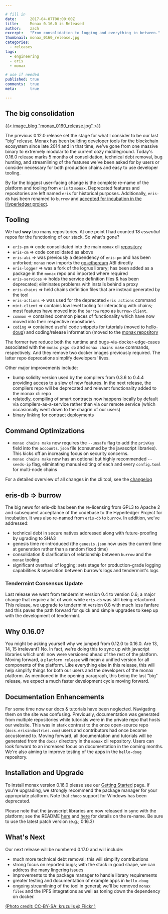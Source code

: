```yaml
---

# fill in
date:      2017-04-07T00:00:00Z
title:     Monax 0.16.0 is Released
author:    zach
excerpt:   "From consolidation to logging and everything in between."
thumbnail: monax_0160_release.jpg
categories:
  - releases
tags:
  - engineering
  - eris
  - monax

# use if needed
published: true
comments:  true
meta:      true

---
```


## The big consolidation
[{{< image_blog "monax_0160_release.jpg" >}}](https://www.flickr.com/photos/kruzulis/6521122443/in/photolist-aWfsvz-S3En41-qwskrG-nS7VYS-hLPotz-EEg8E1-qSGmk2-ewk46d-mPyytq-jxAtsG-oH8Qmr-8XTLNn-jBPxhf-euUmTw-7bdHfV-fY9Upm-saxHe1-rYnGvk-o9tPKq-9tqChE-561XEx-o9wvmy-7DcdDf-apsFUK-bvGorQ-5HHPEh-Janxcy-bCs1FD-ScnV1B-rjNGkm-HhhcTh-hVLi4m-9BXgp1-Rgorik-nBCLqw-Stgnco-R92XFk-FJVzFS-pwaF3n-dAuFfc-fbfo1c-8JR3vp-8o1fst-dogu8q-pVYoLi-r79H7r-FqYUqe-GHwsrs-fDD8K7-Pxz7FE)


The previous 0.12.0 release set the stage for what I consider to be our last "big" release. Monax has been building developer tools for the blockchain ecosystem since late 2014 and in that time, we've gone from one massive binary to extremely modular to the current cozy middleground. Today's 0.16.0 release marks 5 months of consolidation, technical debt removal, bug hunting, and streamlining of the features we've been asked for by users or consider necessary for both production chains and easy to use developer tooling. 

By far the biggest user-facing change is the complete re-name of the platform and tooling from `eris` to `monax`. Deprecated features and repositories are left named `eris` for historical purposes. Additionally, `eris-db` has been renamed to `burrow` and [accepted for incubation in the Hyperledger project](https://www.hyperledger.org/blog/2017/04/10/hey-you-got-your-ethereum-in-my-hyperledger).

## Tooling

We had **way** too many repositories. At one point I had counted 18 *essential* repos for the functioning of our stack. So what's gone?
* `eris-pm` => code consolidated into the main `monax` cli [repository](https://github.com/monax/cli)
* `eris-cm` => code consolidated as above
* `eris-abi` => was previously a dependency of `eris-pm` and has been unforked; `monax` now imports the [go-ethereum](https://github.com/ethereum/go-ethereum) ABI directly
* `eris-logger` => was a fork of the logrus library; has been added as a package in the `monax` repo and imported where required
* `eris-services` => holds the service definition files & has been deprecated; eliminates problems with installs behind a proxy
* `eris-chains` => held chains definition files that are instead generated by the tool
* `eris-actions` => was used for the deprecated `eris actions` command
* `mint-client` => contains low level tooling for interacting with chains; most features have moved into the `burrow` repo as `burrow-client`.
* `common` => contained common pieces of functionality which have now moved into their respective repositories
* `coding` => contained useful code snippets for tutorials (moved to [hello-doug](https://github.com/monax/hello-doug)) and coding/release information (moved to the [monax repository](https://github.com/monax/cli)

The former two reduce both the runtime and bugs-via-docker-edge-cases associated with the `monax pkgs do` and `monax chains make` commands, respectively. And they remove two docker images previously required. The latter repo deprecations simplify developers' lives.

Other major improvements include:
* bump solidity version used by the compilers from 0.3.6 to 0.4.4 providing access to a slew of new features. In the next release, the compilers repo will be deprecated and relevant functionality added to the monax cli repo 
* relatedly, compiling of smart contracts now happens locally by default via compilers-as-a-service rather than via our remote service (which occasionally went down to the chagrin of our users)
* binary linking for contract deployments

## Command Optimizations

* `monax chains make` now requires the `--unsafe` flag to add the `privKey` field into the `accounts.json` file (consumed by the javascript libraries). This kicks off an increasing focus on security concerns.
* `monax chains make` now has an optional but highly recommended `--seeds-ip` flag, eliminating manual editing of each and every `config.toml` for multi-node chains

For a detailed overview of all changes in the cli tool, see the [changelog](https://github.com/monax/cli/blob/v0.16.0/CHANGELOG.md)

## eris-db => burrow

The big news for eris-db has been the re-licensing from GPL3 to Apache 2 and subsequent acceptance of the codebase to the Hyperledger Project for incubation. It was also re-named from `eris-db` to `burrow`. In addition, we've addressed:
* technical debt in secure natives addressed along with future-proofing by ugrading to SHA3
* genesis time re-introduced (the `genesis.json` now uses the current time at generation rather than a random fixed time)
* consolidation & clarification of relationship between `burrow` and the `monax` tooling
* significant overhaul of logging; sets stage for production-grade logging capabilities & seperation between burrow's logs and tendermint's logs

### Tendermint Consensus Update

Last release we went from tendermint version 0.4 to version 0.6; a major change that require a lot of work while `eris-db` was still being refactored. This release, we upgrade to tendermint version 0.8 with much less fanfare and this paves the path forward for quick and simple upgrades to keep up with the development of tendermint.

## Why 0.16.0?

You might be asking yourself why we jumped from 0.12.0 to 0.16.0. Are 13, 14, 15 irrelevant? No. In fact, we're doing this to sync up with javacript libraries which until now were versioned ahead of the rest of the platform. Moving forward, a `platform release` will mean a unified version for all components of the platform. Like everything else in this release, this will help simplify things for  both our users and the developers of the monax platform. As mentioned in the opening paragraph, this being the last "big" release, we expect a much faster development cycle moving forward.

## Documentation Enhancements

For some time now our docs & tutorials have been neglected. Navigating them on the site was confusing. Previously, documentation was generated from multiple repositories while tutorials were in the private repo that hosts our website. This was in stark contrast to the once open-source repo (`docs.erisindustries.com`) users and contributors had once become accustomed to. Moving forward, all documentation and tutorials will be generated from the `docs/` directory in the `monax` cli repository. Users can look forward to an increased focus on documentation in the coming months. We're also aiming to improve testing of the apps in the `hello-doug` repository.

## Installation and Upgrade

To install monax version 0.16.0 please see our [Getting Started](/docs/tutorials/getting-started/) page. If you're upgrading, we strongly recommend the package manager for your appropriate platform. Note that `choco` support for Windows has been deprecated.

Please note that the javascript libraries are now released in sync with the platform; see the README [here](https://github.com/monax/legacy-db.js) and [here](https://github.com/monax/legacy-contracts.js) for details on the re-name. Be sure to use the latest patch version (e.g.; 0.16.3)

## What's Next

Our next release will be numbered 0.17.0 and will include:

* much more technical debt removal; this will simplify contributions
* strong focus on reported bugs; with the stack in good shape, we can address the many lingering issues
* improvements to the package manager to handle library requirements
* greater testing and documentation of example apps in `hello-doug`
* ongoing streamlining of the tool in general; we'll be removed `monax files` and the IPFS integrations as well as toning down the dependency on docker.

[(Photo credit: CC-BY-SA: kruzulis @ Flickr )](https://www.flickr.com/photos/kruzulis/6521122443/in/photolist-aWfsvz-S3En41-qwskrG-nS7VYS-hLPotz-EEg8E1-qSGmk2-ewk46d-mPyytq-jxAtsG-oH8Qmr-8XTLNn-jBPxhf-euUmTw-7bdHfV-fY9Upm-saxHe1-rYnGvk-o9tPKq-9tqChE-561XEx-o9wvmy-7DcdDf-apsFUK-bvGorQ-5HHPEh-Janxcy-bCs1FD-ScnV1B-rjNGkm-HhhcTh-hVLi4m-9BXgp1-Rgorik-nBCLqw-Stgnco-R92XFk-FJVzFS-pwaF3n-dAuFfc-fbfo1c-8JR3vp-8o1fst-dogu8q-pVYoLi-r79H7r-FqYUqe-GHwsrs-fDD8K7-Pxz7FE)
